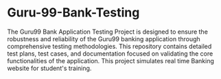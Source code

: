 # Guru-99-Bank-Testing
The Guru99 Bank Application Testing Project is designed to ensure the robustness and reliability of the Guru99 banking application through comprehensive testing methodologies. This repository contains detailed test plans, test cases, and documentation focused on validating the core functionalities of the application. This project simulates real time Banking website for student's training. 
